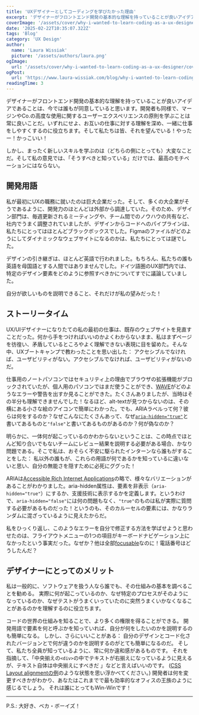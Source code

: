 ```yaml
---
title: 'UXデザイナーとしてコーディングを学びたかった理由'
excerpt: 'デザイナーがフロントエンド開発の基本的な理解を持っていることが良いアイデアであることは、今では誰もが同意していると思います。開発者も同様で、マージンやCo.の高度な使用に関するユーザーエクスペリエンスの原則を学ぶことは常に良いことだ。'
coverImage: '/assets/cover/why-i-wanted-to-learn-coding-as-a-ux-designer/cover.png'
date: '2025-02-22T10:35:07.322Z'
tags: 'Blog'
category: 'UX Design'
author:
  name: 'Laura Wissiak'
  picture: '/assets/authors/laura.png'
ogImage:
  url: '/assets/cover/why-i-wanted-to-learn-coding-as-a-ux-designer/cover.png'
ogPost:
  url: 'https://www.laura-wissiak.com/blog/why-i-wanted-to-learn-coding-as-a-ux-designer'
readingTime: 3
---
```


デザイナーがフロントエンド開発の基本的な理解を持っていることが良いアイデアであることは、今では誰もが同意していると思います。開発者も同様で、マージンやCo.の高度な使用に関するユーザーエクスペリエンスの原則を学ぶことは常に良いことだ。いずれにせよ、お互いの仕事に対する理解を深め、一緒に仕事をしやすくするのに役立ちます。そして私たちは皆、それを望んでいる！やったー！かっこいい！

しかし、まったく新しいスキルを学ぶのは（どちらの側にとっても）大変なことだ。そして私の意見では、「そうすべきと知っている」だけでは、最高のモチベーションにはならない。

## 開発用語

私が最初にUXの職務に就いたのは巨大企業だった。そして、多くの大企業がそうであるように、開発力のほとんどは外部から調達していた。そのため、デザイン部門は、毎週更新されるミーティングや、チーム間でのノウハウの共有など、社内でうまく調整されていましたが、デザインからコードへのパイプラインは、私たちにとってはほとんどブラックボックスでした。Figmaのファイルがどのようにしてダイナミックなウェブサイトになるのかは、私たちにとっては謎でした。

デザインの引き継ぎは、ほとんど英語で行われました。もちろん、私たちの誰も英語を母国語とする人間ではありませんでした。ドイツ語圏のUX部門内では、特定のデザイン要素をどのように参照すべきかについてすでに議論していました。

自分が欲しいものを説明できること、それだけが私の望みだった！

## ストーリータイム

UX/UIデザイナーになりたての私の最初の仕事は、既存のウェブサイトを見直すことだった。何から手をつければいいのかよくわからないまま、私はまずページを彷徨い、矛盾しているところやよく理解できない表現に目を留めた。そんな中、UXブートキャンプで教わったことを思い出した： アクセシブルでなければ、ユーザビリティがない。アクセシブルでなければ、ユーザビリティがないのだ。

仕事用のノートパソコンではセキュリティ上の理由でブラウザの拡張機能がブロックされていたが、個人用のパソコンではまだ使うことができ、[WAVE](https://wave.webaim.org/extension/)がどのようなエラーや警告を出すか見ることができた。たくさんありましたが、当時はその半分も理解できませんでした！なるほど、alt-textが見つからないのは、その横にある小さな絵のアイコンで簡単にわかった。でも、ARIAラベルって何？彼らは何をするのか？なぜこんなにたくさんあって、なぜ[`aria-hidden="true"`](https://developer.mozilla.org/en-US/docs/Web/Accessibility/ARIA/Attributes/aria-hidden)と書いてあるものと`"false"`と書いてあるものがあるのか？何が偽なのか？

明らかに、一体何が起こっているのかわからないということは、この時点でほとんど知り合いでもないチームにレビュー結果を説明する必要がある場合、かなり問題である。そこで私は、おそらく不安に駆られたインターンなら誰もがすることをした： 私以外の誰もが、これらの用語が何であるかを知っているに違いないと思い、自分の無能さを隠すために必死にググった！

ARIAは[Accessible Rich Internet Applications](https://developer.mozilla.org/en-US/docs/Web/Accessibility/ARIA)の略で、様々なバリエーションがあることがわかりました。aria-hidden属性は、要素を非表示（`aria-hidden="true"`）にするか、支援技術に表示するかを定義します。というわけで、`aria-hidden="false"`には何の問題もなく、`"true"`のものは私が実際に質問する必要があるものだった！というのも、そのカルーセルの要素には、かなりランダムに混ざっているように見えたからだ。

私をひっくり返し、このようなエラーを自分で修正する方法を学ばせようと思わせたのは、フライアウトメニューの1つの項目がキーボードナビゲーション上になかったという事実だった。なぜか？他は全部[focusable](https://www.w3.org/WAI/WCAG21/Understanding/focus-visible.html)なのに！電話番号はどうしたんだ？

## デザイナーにとってのメリット

私は一般的に、ソフトウェアを扱う人なら誰でも、その仕組みの基本を調べることを勧める。 実際に何が起こっているのか、なぜ特定のプロセスがそのようになっているのか、なぜテストがうまくいっていたのに突然うまくいかなくなることがあるのかを理解するのに役立ちます。

コードの世界の仕組みを知ることで、より多くの権限を得ることができる。 開発用語で要素を何と呼ぶかを知っていれば、自分が何をしたいのかを説明するのも簡単になる。 しかし、さらにいいことがある： 自分のデザインとコード化されたバージョンとで何が違うのかを説明するのがとても簡単になるのだ。 そして、私たち全員が知っているように、常に何か違和感があるものです。 それを指摘して、「中央揃えの`<div>`の中でテキストが右揃えになっているように見えるが、テキスト自体は中央揃えにすべきだ 」などと言えばいいのです。 ([CSS Layout alignmentの例](https://www.w3schools.com/css/css_align.asp)のような状態を思い浮かべてください。) 開発者は何を変更すべきかがわかり、あなたはこれまでで最も効率的なオフィスの王族のように感じるでしょう。 それは誰にとってもWin-Winです！

---

P.S.: 大好き、ベカ・ボーイズ！
